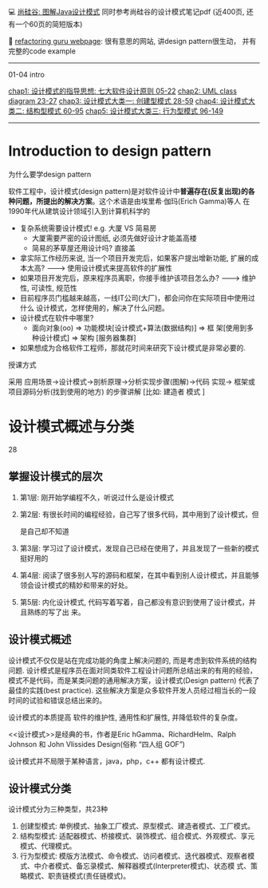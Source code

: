 :computer: [尚硅谷: 图解Java设计模式](https://www.bilibili.com/video/BV1G4411c7N4/?spm_id_from=333.337.search-card.all.click&vd_source=c6866d088ad067762877e4b6b23ab9df)
同时参考尚硅谷的设计模式笔记pdf (近400页, 还有一个60页的简短版本)

:book: [refactoring guru webpage](https://refactoring.guru/design-patterns): 很有意思的网站, 讲design pattern很生动， 并有完整的code example


---

01-04 intro

[chap1: 设计模式的指导思想: 七大软件设计原则 05-22](./Chap1/README.md)
[chap2: UML class diagram 23-27](./Chap2/README.md)
[chap3: 设计模式大类一: 创建型模式 28-59](./Chap3/README.md)
[chap4: 设计模式大类二: 结构型模式 60-95](./Chap4/README.md)
[chap5: 设计模式大类三: 行为型模式 96-149](./Chap5/README.md)



---

# Introduction to design pattern

为什么要学design pattern

软件工程中，设计模式(design pattern)是对软件设计中**普遍存在(反复出现)**的各种问题，所提出的**解决方案**。这个术语是由埃里希·伽玛(Erich Gamma)等人 在1990年代从建筑设计领域引入到计算机科学的

+ 复杂系统需要设计模式! e.g. 大厦 VS 简易房
  + 大厦需要严密的设计图纸, 必须先做好设计才能盖高楼
  + 简易的茅草屋还用设计吗? 直接盖
+ 拿实际工作经历来说, 当一个项目开发完后，如果客户提出增新功能, 扩展的成本太高? ---> 使用设计模式来提高软件的扩展性
+ 如果项目开发完后，原来程序员离职，你接手维护该项目怎么办? ---> 维护性, 可读性, 规范性 
+ 目前程序员门槛越来越高，一线IT公司(大厂)，都会问你在实际项目中使用过什么 设计模式，怎样使用的，解决了什么问题。
+ 设计模式在软件中哪里?
  + 面向对象(oo) => 功能模块[设计模式+算法(数据结构)] => 框 架[使用到多种设计模式] => 架构 [服务器集群]
+ 如果想成为合格软件工程师，那就花时间来研究下设计模式是非常必要的.



授课方式

采用 应用场景->设计模式->剖析原理->分析实现步骤(图解)->代码
实现-> 框架或项目源码分析(找到使用的地方) 的步骤讲解 [比如: 建造者
模式 ]



# 设计模式概述与分类

28

## 掌握设计模式的层次

1. 第1层: 刚开始学编程不久，听说过什么是设计模式

2. 第2层: 有很长时间的编程经验，自己写了很多代码，其中用到了设计模式，但

   是自己却不知道

3. 第3层: 学习过了设计模式，发现自己已经在使用了，并且发现了一些新的模式 挺好用的

4. 第4层: 阅读了很多别人写的源码和框架，在其中看到别人设计模式，并且能够 领会设计模式的精妙和带来的好处。

5. 第5层: 内化设计模式, 代码写着写着，自己都没有意识到使用了设计模式，并且熟练的写了出 来。



## 设计模式概述

设计模式不仅仅是站在完成功能的角度上解决问题的, 而是考虑到软件系统的结构问题. 设计模式是程序员在面对同类软件工程设计问题所总结出来的有用的经验，模式不是代码，而是某类问题的通用解决方案，设计模式(Design pattern) 代表了最佳的实践(best practice). 这些解决方案是众多软件开发人员经过相当长的一段时间的试验和错误总结出来的。

设计模式的本质提高 软件的维护性, 通用性和扩展性, 并降低软件的复杂度。

<<设计模式>>是经典的书，作者是Eric hGamma、RichardHelm、Ralph Johnson 和 John Vlissides Design(俗称 “四人组 GOF”)

设计模式并不局限于某种语言，java，php，c++ 都有设计模式.



## 设计模式分类

设计模式分为三种类型，共23种

1) 创建型模式: 单例模式、抽象工厂模式、原型模式、建造者模式、工厂模式。 
2) 结构型模式: 适配器模式、桥接模式、装饰模式、组合模式、外观模式、享元模式、代理模式。
3) 行为型模式: 模版方法模式、命令模式、访问者模式、迭代器模式、观察者模式、中介者模式、备忘录模式、解释器模式(Interpreter模式)、状态模 式、策略模式、职责链模式(责任链模式)。

